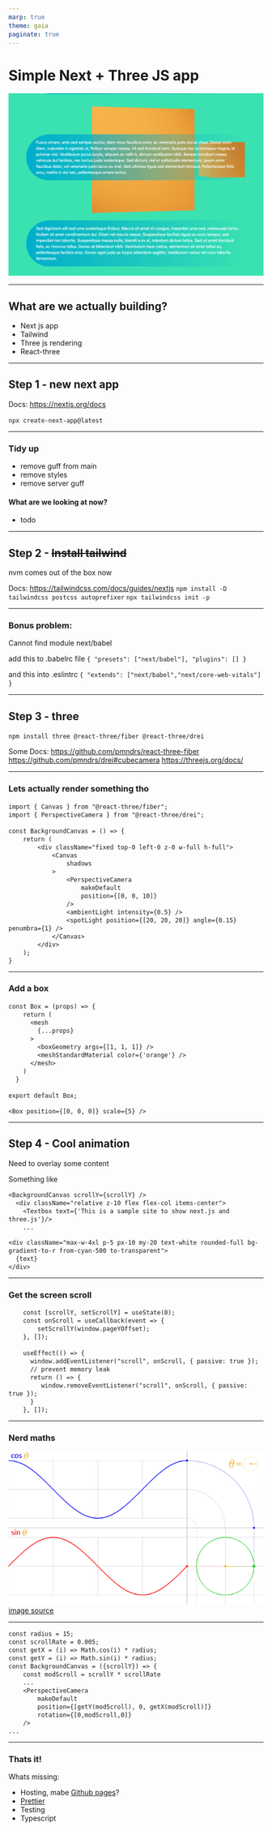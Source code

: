 ```yaml
---
marp: true
theme: gaia
paginate: true
---
```


# Simple Next + Three JS app

![](./images/splash.png)

---
## What are we actually building?
- Next js app
- Tailwind
- Three js rendering
- React-three

---

## Step 1 - new next app

Docs: https://nextjs.org/docs

` npx create-next-app@latest `

---

### Tidy up
- remove guff from main
- remove styles
- remove server guff

#### What are we looking at now?
- todo

---
## Step 2 - ~~Install tailwind~~

nvm comes out of the box now

Docs: https://tailwindcss.com/docs/guides/nextjs
`npm install -D tailwindcss postcss autoprefixer`
`npx tailwindcss init -p`

---

### Bonus problem:
Cannot find module next/babel

add this to .babelrc file
`{
  "presets": ["next/babel"],
  "plugins": []
}`

and this into .eslintrc
`{
  "extends": ["next/babel","next/core-web-vitals"]
}`

---

## Step 3 - three


`npm install three @react-three/fiber @react-three/drei`

Some Docs:
https://github.com/pmndrs/react-three-fiber
https://github.com/pmndrs/drei#cubecamera
https://threejs.org/docs/

---
### Lets actually render something tho

```
import { Canvas } from "@react-three/fiber";
import { PerspectiveCamera } from "@react-three/drei";

const BackgroundCanvas = () => {
    return (
        <div className="fixed top-0 left-0 z-0 w-full h-full">
            <Canvas 
                shadows
            >
                <PerspectiveCamera 
                    makeDefault 
                    position={[0, 0, 10]}
                />
                <ambientLight intensity={0.5} />
                <spotLight position={[20, 20, 20]} angle={0.15} penumbra={1} />
            </Canvas>
        </div>
    );
}
```

---

### Add a box

```
const Box = (props) => {
    return (
      <mesh
        {...props}
      >
        <boxGeometry args={[1, 1, 1]} />
        <meshStandardMaterial color={'orange'} />
      </mesh>
    )
  }

export default Box;
```
`<Box position={[0, 0, 0]} scale={5} />`

---
## Step 4 - Cool animation

Need to overlay some content

Something like
```
<BackgroundCanvas scrollY={scrollY} />
  <div className="relative z-10 flex flex-col items-center">
    <Textbox text={'This is a sample site to show next.js and three.js'}/>
    ...
```

```
<div className="max-w-4xl p-5 px-10 my-20 text-white rounded-full bg-gradient-to-r from-cyan-500 to-transparent">
  {text}
</div>
```
---

### Get the screen scroll

```
    const [scrollY, setScrollY] = useState(0);
    const onScroll = useCallback(event => {
        setScrollY(window.pageYOffset);
    }, []);
  
    useEffect(() => {
      window.addEventListener("scroll", onScroll, { passive: true });
      // prevent memory leak
      return () => {
         window.removeEventListener("scroll", onScroll, { passive: true });
      }
    }, []);
```
---
### Nerd maths
![](./images/Circle_cos_sin.gif)
[image source](https://commons.wikimedia.org/wiki/File:Circle_cos_sin.gif)

---


```
const radius = 15;
const scrollRate = 0.005;
const getX = (i) => Math.cos(i) * radius;
const getY = (i) => Math.sin(i) * radius;
const BackgroundCanvas = ({scrollY}) => {
    const modScroll = scrollY * scrollRate
    ...
    <PerspectiveCamera 
        makeDefault 
        position={[getY(modScroll), 0, getX(modScroll)]} 
        rotation={[0,modScroll,0]}
    />
...
```

---
### Thats it!

Whats missing:

- Hosting, mabe [Github pages](https://pages.github.com/)?
- [Prettier](https://prettier.io/)
- Testing
- Typescript
